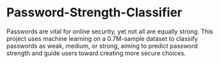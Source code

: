 # Password-Strength-Classifier
Passwords are vital for online security, yet not all are equally strong. This project uses machine learning on a 0.7M-sample dataset to classify passwords as weak, medium, or strong, aiming to predict password strength and guide users toward creating more secure choices.
